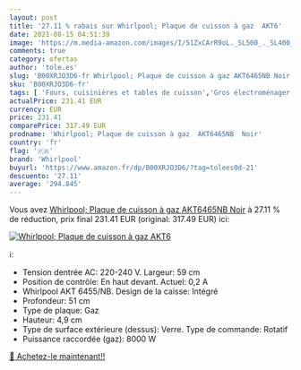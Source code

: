 ```yaml
---
layout: post
title: '27.11 % rabais sur Whirlpool; Plaque de cuisson à gaz  AKT6'
date: 2021-08-15 04:51:39
image: 'https://m.media-amazon.com/images/I/51ZxCArR9oL._SL500_._SL400_.jpg'
comments: true
category: ofertas
author: 'tole.es'
slug: 'B00XRJO3D6-fr Whirlpool; Plaque de cuisson à gaz AKT6465NB Noir'
sku: 'B00XRJO3D6-fr'
tags: [ 'Fours, cuisinières et tables de cuisson','Gros électroménager','Tables de cuisson','whirlpool', ]
actualPrice: 231.41 EUR
currency: EUR
price: 231.41
comparePrice: 317.49 EUR
prodname: 'Whirlpool; Plaque de cuisson à gaz  AKT6465NB  Noir'
country: 'fr'
flag: '🇫🇷'
brand: 'Whirlpool'
buyurl: 'https://www.amazon.fr/dp/B00XRJO3D6/?tag=tolees0d-21'
descuento: '27.11'
average: '294.845'
---
```


Vous avez [Whirlpool; Plaque de cuisson à gaz  AKT6465NB  Noir](https://www.amazon.fr/dp/B00XRJO3D6/?tag=tolees0d-21)  à  27.11 % de réduction, prix final  231.41 EUR (original: 317.49 EUR) ici:

[![Whirlpool; Plaque de cuisson à gaz  AKT6](https://m.media-amazon.com/images/I/51ZxCArR9oL._SL500_._SL400_.jpg)](https://www.amazon.fr/dp/B00XRJO3D6/?tag=tolees0d-21)

ℹ️:

- Tension dentrée AC: 220-240 V. Largeur: 59 cm
- Position de contrôle: En haut devant. Actuel: 0,2 A
- Whirlpool AKT 6455/NB. Design de la caisse: Intégré
- Profondeur: 51 cm
- Type de plaque: Gaz
- Hauteur: 4,9 cm
- Type de surface extérieure (dessus): Verre. Type de commande: Rotatif
- Puissance raccordée (gaz): 8000 W

[🛒 Achetez-le maintenant!!](https://www.amazon.fr/dp/B00XRJO3D6/?tag=tolees0d-21)
